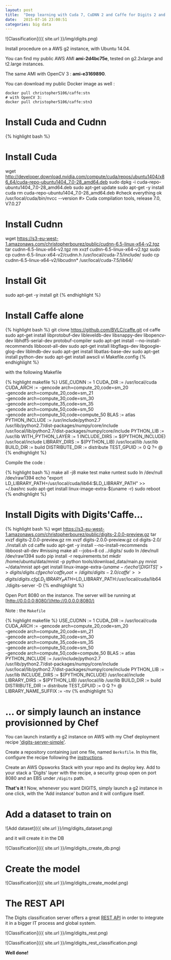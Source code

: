 ```yaml
---
layout: post
title:  "Deep learning with Cuda 7, CuDNN 2 and Caffe for Digits 2 and Python on Ubuntu 14.04"
date:   2015-07-16 23:00:51
categories: big data
---
```

![Classification]({{ site.url }}/img/digits.png)

Install procedure on a AWS g2 instance, with Ubuntu 14.04.

You can find my public AWS AMI **ami-2d4bc75e**, tested on g2.2xlarge and t2.large instances.

The same AMI with OpenCV 3 : **ami-e3169890**.

You can download my public Docker image as well :

    docker pull christopher5106/caffe:stn
    # with OpenCV 3:
    docker pull christopher5106/caffe:stn3


# Install Cuda and Cudnn

{% highlight bash %}
# Install Cuda
wget http://developer.download.nvidia.com/compute/cuda/repos/ubuntu1404/x86_64/cuda-repo-ubuntu1404_7.0-28_amd64.deb
sudo dpkg -i cuda-repo-ubuntu1404_7.0-28_amd64.deb
sudo apt-get update
sudo apt-get -y install cuda
rm cuda-repo-ubuntu1404_7.0-28_amd64.deb
#check everything ok
/usr/local/cuda/bin/nvcc --version
#> Cuda compilation tools, release 7.0, V7.0.27

# Install Cudnn
wget https://s3-eu-west-1.amazonaws.com/christopherbourez/public/cudnn-6.5-linux-x64-v2.tgz
tar cudnn-6.5-linux-x64-v2.tgz
rm xvzf cudnn-6.5-linux-x64-v2.tgz
sudo cp cudnn-6.5-linux-x64-v2/cudnn.h /usr/local/cuda-7.5/include/
sudo cp cudnn-6.5-linux-x64-v2/libcudnn* /usr/local/cuda-7.5/lib64/

# Install Git
sudo apt-get -y install git
{% endhighlight %}


# Install Caffe alone

{% highlight bash %}
git clone https://github.com/BVLC/caffe.git
cd caffe
sudo apt-get install libprotobuf-dev libleveldb-dev libsnappy-dev libopencv-dev libhdf5-serial-dev protobuf-compiler
sudo apt-get install --no-install-recommends libboost-all-dev
sudo apt-get install libgflags-dev libgoogle-glog-dev liblmdb-dev
sudo apt-get install libatlas-base-dev
sudo apt-get install python-dev
sudo apt-get install awscli
vi Makefile.config
{% endhighlight %}

with the following Makefile

{% highlight makefile %}
USE_CUDNN := 1
CUDA_DIR := /usr/local/cuda
CUDA_ARCH := -gencode arch=compute_20,code=sm_20 \
                -gencode arch=compute_20,code=sm_21 \
                -gencode arch=compute_30,code=sm_30 \
                -gencode arch=compute_35,code=sm_35 \
                -gencode arch=compute_50,code=sm_50 \
                -gencode arch=compute_50,code=compute_50
BLAS := atlas
PYTHON_INCLUDE := /usr/include/python2.7 \
                /usr/lib/python2.7/dist-packages/numpy/core/include \
                /usr/local/lib/python2.7/dist-packages/numpy/core/include
PYTHON_LIB := /usr/lib
WITH_PYTHON_LAYER := 1
INCLUDE_DIRS := $(PYTHON_INCLUDE) /usr/local/include
LIBRARY_DIRS := $(PYTHON_LIB) /usr/local/lib /usr/lib
BUILD_DIR := build
DISTRIBUTE_DIR := distribute
TEST_GPUID := 0
Q ?= @
{% endhighlight %}

Compile the code :

{% highlight bash %}
make all -j8
make test
make runtest
sudo ln /dev/null /dev/raw1394
echo "export LD_LIBRARY_PATH=/usr/local/cuda/lib64:$LD_LIBRARY_PATH" >> ~/.bashrc
sudo apt-get install linux-image-extra-$(uname -r)
sudo reboot
{% endhighlight %}

# Install Digits with Digits'Caffe...

{% highlight bash %}
wget https://s3-eu-west-1.amazonaws.com/christopherbourez/public/digits-2.0.0-preview.gz
tar xvzf digits-2.0.0-preview.gz
rm xvzf digits-2.0.0-preview.gz
cd digits-2.0/
./install.sh
cd caffe
sudo apt-get -y install --no-install-recommends libboost-all-dev #missing
make all --jobs=8
cd ../digits/
sudo ln /dev/null /dev/raw1394
sudo pip install -r requirements.txt
mkdir /home/ubuntu/data/mnist -p
python tools/download_data/main.py mnist ~/data/mnist
apt-get install linux-image-extra-$(uname -r)
echo '[DIGITS]' >> digits/digits.cfg
echo 'caffe_root = /digits/digits-2.0/caffe' >> digits/digits.cfg
LD_LIBRARY_PATH=$LD_LIBRARY_PATH:/usr/local/cuda/lib64 ./digits-server -D
{% endhighlight %}

Open Port 8080 on the instance. The server will be running at [http://0.0.0.0:8080/](http://0.0.0.0:8080/)

Note : the `Makefile`

{% highlight makefile %}
USE_CUDNN := 1
CUDA_DIR := /usr/local/cuda
CUDA_ARCH := -gencode arch=compute_20,code=sm_20 \
                -gencode arch=compute_20,code=sm_21 \
                -gencode arch=compute_30,code=sm_30 \
                -gencode arch=compute_35,code=sm_35 \
                -gencode arch=compute_50,code=sm_50 \
                -gencode arch=compute_50,code=compute_50
BLAS := atlas
PYTHON_INCLUDE := /usr/include/python2.7 \
                /usr/lib/python2.7/dist-packages/numpy/core/include \
                /usr/local/lib/python2.7/dist-packages/numpy/core/include
PYTHON_LIB := /usr/lib
INCLUDE_DIRS := $(PYTHON_INCLUDE) /usr/local/include
LIBRARY_DIRS := $(PYTHON_LIB) /usr/local/lib /usr/lib
BUILD_DIR := build
DISTRIBUTE_DIR := distribute
TEST_GPUID := 0
Q ?= @
LIBRARY_NAME_SUFFIX := -nv
{% endhighlight %}

# ... or simply launch an instance provisionned by Chef

You can launch instantly a g2 instance on AWS with my Chef deployment recipe ['digits-server-simple'](https://github.com/christopher5106/digits-server-simple).

Create a repository containing just one file, named `Berksfile`. In this file,  configure the recipe following the [instructions](https://github.com/christopher5106/digits-server-simple).

Create an AWS Opsworks Stack with your repo and its deploy key. Add to your stack a 'Digits' layer with the recipe, a security group open on port 8080 and an EBS under `/digits` path.

**That's it !** Now, whenever you want DIGITS, simply launch a g2 instance in one click, with the 'Add instance' button and it will configure itself.

# Add a dataset to train on

![Add dataset]({{ site.url }}/img/digits_dataset.png)

and it will create it in the DB

![Classification]({{ site.url }}/img/digits_create_db.png)


# Create the model

![Classification]({{ site.url }}/img/digits_create_model.png)


# The REST API

The Digits classification server offers a great [REST API](https://github.com/NVIDIA/DIGITS/blob/master/docs/API.md) in order to integrate it in a bigger IT process and global system.

![Classification]({{ site.url }}/img/digits_rest.png)

![Classification]({{ site.url }}/img/digits_rest_classification.png)

**Well done!**
